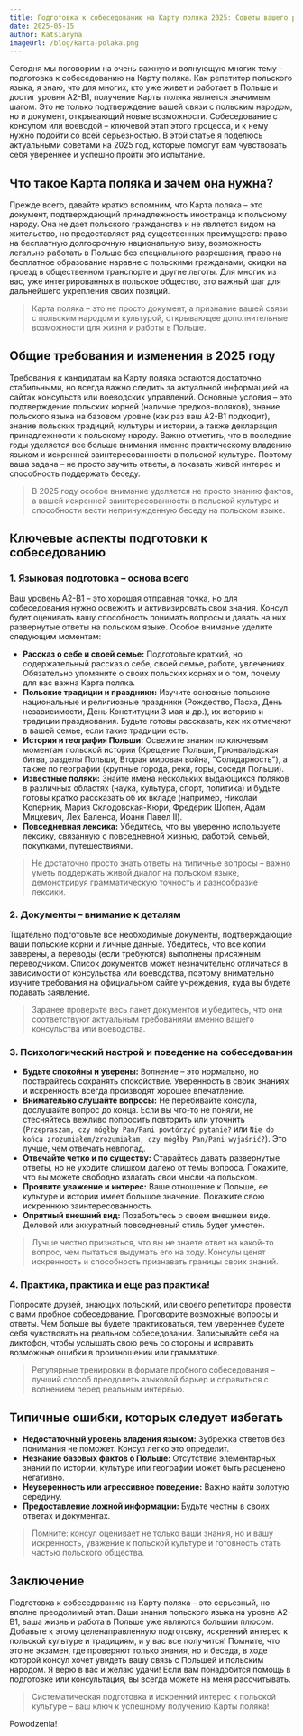 ```yaml
---
title: Подготовка к собеседованию на Карту поляка 2025: Советы вашего репетитора
date: 2025-05-15
author: Katsiaryna
imageUrl: /blog/karta-polaka.png
---
```

Сегодня мы поговорим на очень важную и волнующую многих тему – подготовка к собеседованию на Карту поляка. Как репетитор польского языка, я знаю, что для многих, кто уже живет и работает в Польше и достиг уровня A2-B1, получение Карты поляка является значимым шагом. Это не только подтверждение вашей связи с польским народом, но и документ, открывающий новые возможности. Собеседование с консулом или воеводой – ключевой этап этого процесса, и к нему нужно подойти со всей серьезностью. В этой статье я поделюсь актуальными советами на 2025 год, которые помогут вам чувствовать себя увереннее и успешно пройти это испытание.

## Что такое Карта поляка и зачем она нужна?

Прежде всего, давайте кратко вспомним, что Карта поляка – это документ, подтверждающий принадлежность иностранца к польскому народу. Она не дает польского гражданства и не является видом на жительство, но предоставляет ряд существенных преимуществ: право на бесплатную долгосрочную национальную визу, возможность легально работать в Польше без специального разрешения, право на бесплатное образование наравне с польскими гражданами, скидки на проезд в общественном транспорте и другие льготы. Для многих из вас, уже интегрированных в польское общество, это важный шаг для дальнейшего укрепления своих позиций.

> Карта поляка – это не просто документ, а признание вашей связи с польским народом и культурой, открывающее дополнительные возможности для жизни и работы в Польше.

## Общие требования и изменения в 2025 году

Требования к кандидатам на Карту поляка остаются достаточно стабильными, но всегда важно следить за актуальной информацией на сайтах консульств или воеводских управлений. Основные условия – это подтверждение польских корней (наличие предков-поляков), знание польского языка на базовом уровне (как раз ваш A2-B1 подходит), знание польских традиций, культуры и истории, а также декларация принадлежности к польскому народу. Важно отметить, что в последние годы уделяется все больше внимания именно практическому владению языком и искренней заинтересованности в польской культуре. Поэтому ваша задача – не просто заучить ответы, а показать живой интерес и способность поддержать беседу.

> В 2025 году особое внимание уделяется не просто знанию фактов, а вашей искренней заинтересованности в польской культуре и способности вести непринужденную беседу на польском языке.

## Ключевые аспекты подготовки к собеседованию

### 1. Языковая подготовка – основа всего

Ваш уровень A2-B1 – это хорошая отправная точка, но для собеседования нужно освежить и активизировать свои знания. Консул будет оценивать вашу способность понимать вопросы и давать на них развернутые ответы на польском языке. Особое внимание уделите следующим моментам:

*   **Рассказ о себе и своей семье:** Подготовьте краткий, но содержательный рассказ о себе, своей семье, работе, увлечениях. Обязательно упомяните о своих польских корнях и о том, почему для вас важна Карта поляка.
*   **Польские традиции и праздники:** Изучите основные польские национальные и религиозные праздники (Рождество, Пасха, День независимости, День Конституции 3 мая и др.), их историю и традиции празднования. Будьте готовы рассказать, как их отмечают в вашей семье, если такие традиции есть.
*   **История и география Польши:** Освежите знания по ключевым моментам польской истории (Крещение Польши, Грюнвальдская битва, разделы Польши, Вторая мировая война, "Солидарность"), а также по географии (крупные города, реки, горы, соседи Польши).
*   **Известные поляки:** Знайте имена нескольких выдающихся поляков в различных областях (наука, культура, спорт, политика) и будьте готовы кратко рассказать об их вкладе (например, Николай Коперник, Мария Склодовская-Кюри, Фредерик Шопен, Адам Мицкевич, Лех Валенса, Иоанн Павел II).
*   **Повседневная лексика:** Убедитесь, что вы уверенно используете лексику, связанную с повседневной жизнью, работой, семьей, покупками, путешествиями.

> Не достаточно просто знать ответы на типичные вопросы – важно уметь поддержать живой диалог на польском языке, демонстрируя грамматическую точность и разнообразие лексики.

### 2. Документы – внимание к деталям

Тщательно подготовьте все необходимые документы, подтверждающие ваши польские корни и личные данные. Убедитесь, что все копии заверены, а переводы (если требуются) выполнены присяжным переводчиком. Список документов может незначительно отличаться в зависимости от консульства или воеводства, поэтому внимательно изучите требования на официальном сайте учреждения, куда вы будете подавать заявление.

> Заранее проверьте весь пакет документов и убедитесь, что они соответствуют актуальным требованиям именно вашего консульства или воеводства.

### 3. Психологический настрой и поведение на собеседовании

*   **Будьте спокойны и уверены:** Волнение – это нормально, но постарайтесь сохранять спокойствие. Уверенность в своих знаниях и искренность всегда производят хорошее впечатление.
*   **Внимательно слушайте вопросы:** Не перебивайте консула, дослушайте вопрос до конца. Если вы что-то не поняли, не стесняйтесь вежливо попросить повторить или уточнить (`Przepraszam, czy mógłby Pan/Pani powtórzyć pytanie?` или `Nie do końca zrozumiałem/zrozumiałam, czy mógłby Pan/Pani wyjaśnić?`). Это лучше, чем отвечать невпопад.
*   **Отвечайте четко и по существу:** Старайтесь давать развернутые ответы, но не уходите слишком далеко от темы вопроса. Покажите, что вы можете свободно излагать свои мысли на польском.
*   **Проявите уважение и интерес:** Ваше отношение к Польше, ее культуре и истории имеет большое значение. Покажите свою искреннюю заинтересованность.
*   **Опрятный внешний вид:** Позаботьтесь о своем внешнем виде. Деловой или аккуратный повседневный стиль будет уместен.

> Лучше честно признаться, что вы не знаете ответ на какой-то вопрос, чем пытаться выдумать его на ходу. Консулы ценят искренность и способность признавать границы своих знаний.

### 4. Практика, практика и еще раз практика!

Попросите друзей, знающих польский, или своего репетитора провести с вами пробное собеседование. Проговорите возможные вопросы и ответы. Чем больше вы будете практиковаться, тем увереннее будете себя чувствовать на реальном собеседовании. Записывайте себя на диктофон, чтобы услышать свою речь со стороны и исправить возможные ошибки в произношении или грамматике.

> Регулярные тренировки в формате пробного собеседования – лучший способ преодолеть языковой барьер и справиться с волнением перед реальным интервью.

## Типичные ошибки, которых следует избегать

*   **Недостаточный уровень владения языком:** Зубрежка ответов без понимания не поможет. Консул легко это определит.
*   **Незнание базовых фактов о Польше:** Отсутствие элементарных знаний по истории, культуре или географии может быть расценено негативно.
*   **Неуверенность или агрессивное поведение:** Важно найти золотую середину.
*   **Предоставление ложной информации:** Будьте честны в своих ответах и документах.

> Помните: консул оценивает не только ваши знания, но и вашу искренность, уважение к польской культуре и готовность стать частью польского общества.

## Заключение

Подготовка к собеседованию на Карту поляка – это серьезный, но вполне преодолимый этап. Ваши знания польского языка на уровне A2-B1, ваша жизнь и работа в Польше уже являются большим плюсом. Добавьте к этому целенаправленную подготовку, искренний интерес к польской культуре и традициям, и у вас все получится! Помните, что это не экзамен, где проверяют только знания, но и беседа, в ходе которой консул хочет увидеть вашу связь с Польшей и польским народом. Я верю в вас и желаю удачи! Если вам понадобится помощь в подготовке или консультация, вы всегда можете на меня рассчитывать.

> Систематическая подготовка и искренний интерес к польской культуре – ваш ключ к успешному получению Карты поляка!

Powodzenia! 